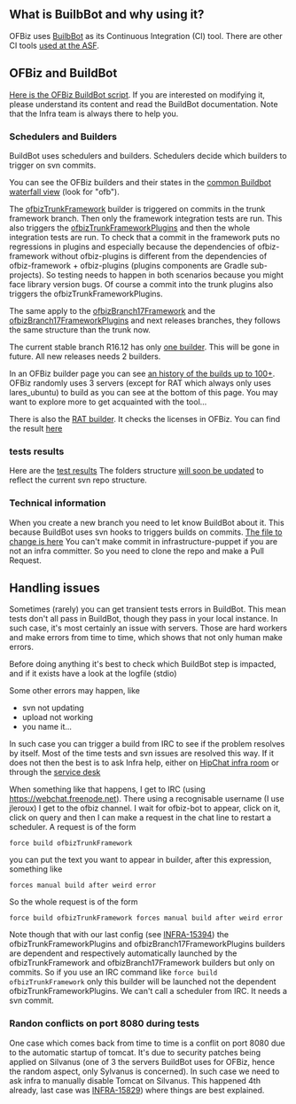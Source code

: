 <!--
Licensed to the Apache Software Foundation (ASF) under one
or more contributor license agreements.  See the NOTICE file
distributed with this work for additional information
regarding copyright ownership.  The ASF licenses this file
to you under the Apache License, Version 2.0 (the
"License"); you may not use this file except in compliance
with the License.  You may obtain a copy of the License at

http://www.apache.org/licenses/LICENSE-2.0

Unless required by applicable law or agreed to in writing,
software distributed under the License is distributed on an
"AS IS" BASIS, WITHOUT WARRANTIES OR CONDITIONS OF ANY
KIND, either express or implied.  See the License for the
specific language governing permissions and limitations
under the License.
-->
## What is BuilbBot and why using it?
OFBiz uses [BuilbBot](https://en.wikipedia.org/wiki/Buildbot) as its Continuous Integration (CI) tool. There are other CI tools [used at the ASF](https://ci.apache.org/).

## OFBiz and BuildBot

[Here is the OFBiz BuildBot script](https://svn.apache.org/repos/infra/infrastructure/buildbot/aegis/buildmaster/master1/projects/ofbiz.conf). If you are interested on modifying it, please understand its content and read the BuildBot documentation. Note that the Infra team is always there to help you.


### Schedulers and Builders
BuildBot uses schedulers and builders. Schedulers decide which builders to trigger on svn commits.

You can see the OFBiz builders and their states in the [common Buildbot waterfall view](https://ci.apache.org/waterfall) (look for "ofb").

The [ofbizTrunkFramework](https://ci.apache.org/builders/ofbizTrunkFramework)  builder is triggered on commits in the trunk framework branch. Then only the framework integration tests are run. This also triggers the [ofbizTrunkFrameworkPlugins](https://ci.apache.org/builders/ofbizTrunkFrameworkPlugins) and then the whole integration tests are run. To check that a commit in the framework puts no regressions in plugins and especially because the dependencies of ofbiz-framework without ofbiz-plugins is different from the dependencies of ofbiz-framework + ofbiz-plugins (plugins components are Gradle sub-projects). So testing needs to happen in both scenarios because you might face library version bugs.
Of course a commit into the trunk plugins also triggers the ofbizTrunkFrameworkPlugins.

The same apply to the [ofbizBranch17Framework](https://ci.apache.org/builders/ofbizBranch17Framework) and the [ofbizBranch17FrameworkPlugins](https://ci.apache.org/builders/ofbizBranch17FrameworkPlugins) and next releases branches, they follows the same structure than the trunk now.

The current stable branch R16.12 has only [one builder](https://ci.apache.org/builders/ofbizBranch16). This will be gone in future. All new releases needs 2 builders.

In an OFBiz builder page you can see [an history of the builds up to 100+](https://ci.apache.org/builders/ofbizTrunkFramework). OFBiz randomly uses 3 servers (except for RAT which always only uses lares_ubuntu) to build as you can see at the bottom of this page. You may want to explore more to get acquainted with the tool...

There is also the [RAT builder](https://ci.apache.org/builders/ofbizTrunkFrameworkRat). It checks the licenses in OFBiz. You can find the result [here](https://ci.apache.org/projects/ofbiz/rat-output.html)


### tests results
Here are the [test results](ci.apache.org/projects/ofbiz/logs/)
The folders structure [will soon be updated](https://issues.apache.org/jira/browse/INFRA-15842) to reflect the current svn repo structure.

### Technical information
When you create a new branch you need to let know BuildBot about it. This because BuildBot uses svn hooks to triggers builds on commits. [The file to change is here](https://github.com/apache/infrastructure-puppet/blob/deployment/modules/subversion_server/files/hooks/buildbot_project_paths)
You can't make commit in infrastructure-puppet if you are not an infra committer. So you need to clone the repo and make a Pull Request.


## Handling issues
Sometimes (rarely) you can get transient tests errors in BuildBot. This mean tests don't all pass in BuildBot, though they pass in your local instance. In such case, it's most certainly an issue with servers. Those are hard workers and make errors from time to time, which shows that not only human make errors.

Before doing anything it's best to check which BuildBot step is impacted, and if it exists have a look at the logfile (stdio) 

Some other errors may happen, like
* svn not updating
* upload not working
* you name it...

In such case you can trigger a build from IRC to see if the problem resolves by itself. Most of the time tests and svn issues are resolved this way. If it does not then the best is to ask Infra help, either on [HipChat infra room](https://apache.hipchat.com/chat/room/669587) or through the [service desk](https://issues.apache.org/jira/servicedesk/customer/portal/1/create/3)

When something like that happens, I get to IRC (using https://webchat.freenode.net). There using a recognisable username (I use jleroux) I get to the ofbiz channel. I wait for ofbiz-bot to appear, click on it, click on query and then I can make a request in the chat line to restart a scheduler.
A request is of the form 

    force build ofbizTrunkFramework
    
you can put the text you want to appear in builder, after this expression, something like
    
    forces manual build after weird error
   
So the whole request is of the form

    force build ofbizTrunkFramework forces manual build after weird error

Note though that with our last config (see [INFRA-15394](https://issues.apache.org/jira/browse/INFRA-15394)) the ofbizTrunkFrameworkPlugins and ofbizBranch17FrameworkPlugins builders are dependent and respectively automatically launched by the ofbizTrunkFramework and ofbizBranch17Framework builders but only on commits. So if you use an IRC command like `force build ofbizTrunkFramework` only this builder will be launched not the dependent ofbizTrunkFrameworkPlugins. We can't call a scheduler from IRC. It needs a svn commit.

### Randon conflicts on port 8080 during tests
One case which comes back from time to time is a conflit on port 8080 due to the automatic startup of tomcat. It's  due to security patches being applied on Silvanus (one of 3 the servers BuildBot uses for OFBiz, hence the random aspect, only Sylvanus is concerned). In such case we need to ask infra to manually disable Tomcat on Silvanus. This happened 4th already, last case was  [INFRA-15829](https://issues.apache.org/jira/browse/INFRA-15829)) where things are best explained.
